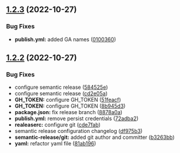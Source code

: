 ## [1.2.3](https://github.com/kmcwebdev/kmc-design-system/compare/v1.2.2...v1.2.3) (2022-10-27)


### Bug Fixes

* **publish.yml:** added GA names ([0100360](https://github.com/kmcwebdev/kmc-design-system/commit/010036020466105070b04705db7838dc981f7ec5))

## [1.2.2](https://github.com/kmcwebdev/kmc-design-system/compare/v1.2.1...v1.2.2) (2022-10-27)


### Bug Fixes

* configure semantic release ([584525e](https://github.com/kmcwebdev/kmc-design-system/commit/584525e65bf01c95493550b72646e399183e994b))
* configure semantic release ([cd2e05a](https://github.com/kmcwebdev/kmc-design-system/commit/cd2e05aee43cc46198fad4f60c6666834585c1b9))
* **GH_TOKEN:** configure GH_TOKEN ([51feacf](https://github.com/kmcwebdev/kmc-design-system/commit/51feacf1ab7107cadf565df36531ae88669e301c))
* **GH_TOKEN:** configure GH_TOKEN ([8b945d3](https://github.com/kmcwebdev/kmc-design-system/commit/8b945d3ccf19e92fed0d6cd01cab86482207f4fe))
* **package.json:** fix release branch ([8878a0a](https://github.com/kmcwebdev/kmc-design-system/commit/8878a0a065427d4fef3b0c9a93a489008ef01f6b))
* **publish.yml:** remove persist credentials ([72adba2](https://github.com/kmcwebdev/kmc-design-system/commit/72adba2b926f2db7e0b9c2d827d003db0c3bb4a8))
* **realeaserc:** configure git ([cde7fab](https://github.com/kmcwebdev/kmc-design-system/commit/cde7fab72d2a0668b53abfdc0bf5bf068d3173e0))
* semantic release configuration changelog ([df975b3](https://github.com/kmcwebdev/kmc-design-system/commit/df975b30dae4ade4e174fef9597345b991669000))
* **semantic-release/git:** added git author and committer ([b3263bb](https://github.com/kmcwebdev/kmc-design-system/commit/b3263bb72c355018f736a29e8b285a51fb4080b3))
* **yaml:** refactor yaml file ([81ab196](https://github.com/kmcwebdev/kmc-design-system/commit/81ab19689a329ff12a124a9b49086b95edd5ce05))
